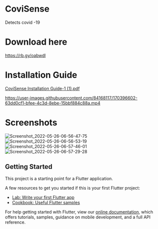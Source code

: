# CoviSense

Detects covid -19

# Download here
https://rb.gy/oabwdl

# Installation Guide

[CoviSense Installation Guide-1 (1).pdf](https://github.com/AdityaTheDev/CoviSense/files/8775557/CoviSense.Installation.Guide-1.1.pdf)


https://user-images.githubusercontent.com/84168117/170396602-63dd0cf1-bfee-4c3d-8ebe-15bbf884c88a.mp4

# Screenshots
![Screenshot_2022-05-26-06-56-47-75](https://user-images.githubusercontent.com/84168117/170396671-6268899f-57c0-412e-857a-bd858c877736.jpg)
![Screenshot_2022-05-26-06-56-53-19](https://user-images.githubusercontent.com/84168117/170396729-efe5983e-671e-4a18-a836-ebd655d7c47a.jpg)
![Screenshot_2022-05-26-06-57-46-01](https://user-images.githubusercontent.com/84168117/170396773-4be73912-cfed-47b5-9199-9190501abec4.jpg)
![Screenshot_2022-05-26-06-57-29-28](https://user-images.githubusercontent.com/84168117/170396891-ee412df8-e16c-4ea9-b734-da5f645aa10c.jpg)


## Getting Started

This project is a starting point for a Flutter application.

A few resources to get you started if this is your first Flutter project:

- [Lab: Write your first Flutter app](https://flutter.dev/docs/get-started/codelab)
- [Cookbook: Useful Flutter samples](https://flutter.dev/docs/cookbook)

For help getting started with Flutter, view our
[online documentation](https://flutter.dev/docs), which offers tutorials,
samples, guidance on mobile development, and a full API reference.
